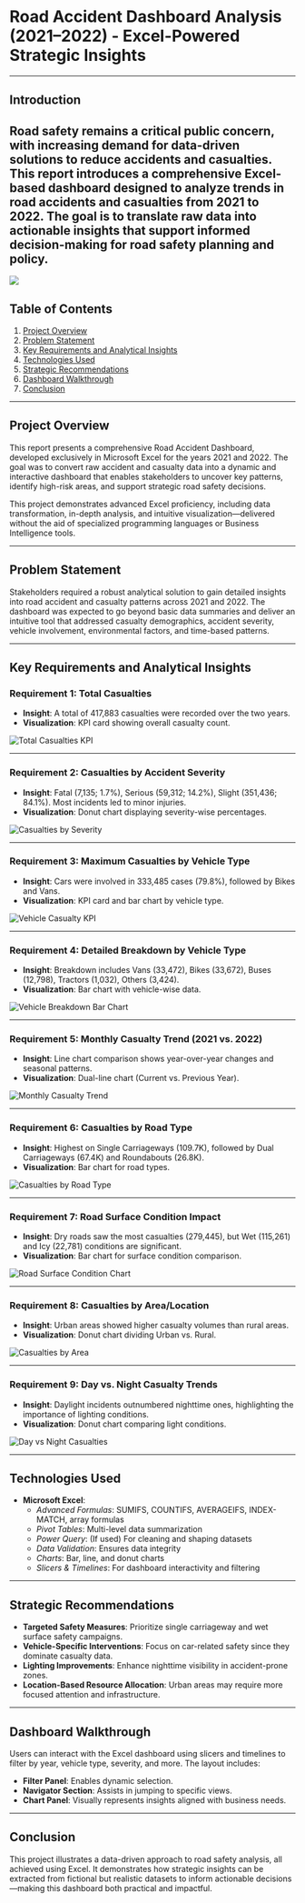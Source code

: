 # Road Accident Dashboard Analysis (2021–2022) - Excel-Powered Strategic Insights

---
## Introduction

Road safety remains a critical public concern, with increasing demand for data-driven solutions to reduce accidents and casualties. This report introduces a comprehensive Excel-based dashboard designed to analyze trends in road accidents and casualties from 2021 to 2022. The goal is to translate raw data into actionable insights that support informed decision-making for road safety planning and policy.
---
![](images/hero-dashboard-banner.png)

## Table of Contents
1. [Project Overview](#project-overview)
2. [Problem Statement](#problem-statement)
3. [Key Requirements and Analytical Insights](#key-requirements-and-analytical-insights)
4. [Technologies Used](#technologies-used)
5. [Strategic Recommendations](#strategic-recommendations)
6. [Dashboard Walkthrough](#dashboard-walkthrough)
7. [Conclusion](#conclusion)

---

## Project Overview

This report presents a comprehensive Road Accident Dashboard, developed exclusively in Microsoft Excel for the years 2021 and 2022. The goal was to convert raw accident and casualty data into a dynamic and interactive dashboard that enables stakeholders to uncover key patterns, identify high-risk areas, and support strategic road safety decisions.

This project demonstrates advanced Excel proficiency, including data transformation, in-depth analysis, and intuitive visualization—delivered without the aid of specialized programming languages or Business Intelligence tools.

---

## Problem Statement

Stakeholders required a robust analytical solution to gain detailed insights into road accident and casualty patterns across 2021 and 2022. The dashboard was expected to go beyond basic data summaries and deliver an intuitive tool that addressed casualty demographics, accident severity, vehicle involvement, environmental factors, and time-based patterns.

---

## Key Requirements and Analytical Insights

### Requirement 1: Total Casualties
- **Insight**: A total of 417,883 casualties were recorded over the two years.
- **Visualization**: KPI card showing overall casualty count.

![Total Casualties KPI](images/total-casualties-kpi.png)

---

### Requirement 2: Casualties by Accident Severity
- **Insight**: Fatal (7,135; 1.7%), Serious (59,312; 14.2%), Slight (351,436; 84.1%). Most incidents led to minor injuries.
- **Visualization**: Donut chart displaying severity-wise percentages.

![Casualties by Severity](images/severity-donut-chart.png)

---

### Requirement 3: Maximum Casualties by Vehicle Type
- **Insight**: Cars were involved in 333,485 cases (79.8%), followed by Bikes and Vans.
- **Visualization**: KPI card and bar chart by vehicle type.

![Vehicle Casualty KPI](images/vehicle-casualty-kpi.png)

---

### Requirement 4: Detailed Breakdown by Vehicle Type
- **Insight**: Breakdown includes Vans (33,472), Bikes (33,672), Buses (12,798), Tractors (1,032), Others (3,424).
- **Visualization**: Bar chart with vehicle-wise data.

![Vehicle Breakdown Bar Chart](images/vehicle-breakdown-bar-chart.png)

---

### Requirement 5: Monthly Casualty Trend (2021 vs. 2022)
- **Insight**: Line chart comparison shows year-over-year changes and seasonal patterns.
- **Visualization**: Dual-line chart (Current vs. Previous Year).

![Monthly Casualty Trend](images/monthly-casualty-trend.png)

---

### Requirement 6: Casualties by Road Type
- **Insight**: Highest on Single Carriageways (109.7K), followed by Dual Carriageways (67.4K) and Roundabouts (26.8K).
- **Visualization**: Bar chart for road types.

![Casualties by Road Type](images/road-type-bar-chart.png)

---

### Requirement 7: Road Surface Condition Impact
- **Insight**: Dry roads saw the most casualties (279,445), but Wet (115,261) and Icy (22,781) conditions are significant.
- **Visualization**: Bar chart for surface condition comparison.

![Road Surface Condition Chart](images/surface-condition-bar-chart.png)

---

### Requirement 8: Casualties by Area/Location
- **Insight**: Urban areas showed higher casualty volumes than rural areas.
- **Visualization**: Donut chart dividing Urban vs. Rural.

![Casualties by Area](images/area-type-donut-chart.png)

---

### Requirement 9: Day vs. Night Casualty Trends
- **Insight**: Daylight incidents outnumbered nighttime ones, highlighting the importance of lighting conditions.
- **Visualization**: Donut chart comparing light conditions.

![Day vs Night Casualties](images/day-vs-night-donut-chart.png)

---

## Technologies Used

- **Microsoft Excel**:
  - *Advanced Formulas*: SUMIFS, COUNTIFS, AVERAGEIFS, INDEX-MATCH, array formulas
  - *Pivot Tables*: Multi-level data summarization
  - *Power Query*: (If used) For cleaning and shaping datasets
  - *Data Validation*: Ensures data integrity
  - *Charts*: Bar, line, and donut charts
  - *Slicers & Timelines*: For dashboard interactivity and filtering

---

## Strategic Recommendations

- **Targeted Safety Measures**: Prioritize single carriageway and wet surface safety campaigns.
- **Vehicle-Specific Interventions**: Focus on car-related safety since they dominate casualty data.
- **Lighting Improvements**: Enhance nighttime visibility in accident-prone zones.
- **Location-Based Resource Allocation**: Urban areas may require more focused attention and infrastructure.

---

## Dashboard Walkthrough

Users can interact with the Excel dashboard using slicers and timelines to filter by year, vehicle type, severity, and more. The layout includes:

- **Filter Panel**: Enables dynamic selection.
- **Navigator Section**: Assists in jumping to specific views.
- **Chart Panel**: Visually represents insights aligned with business needs.

---

## Conclusion

This project illustrates a data-driven approach to road safety analysis, all achieved using Excel. It demonstrates how strategic insights can be extracted from fictional but realistic datasets to inform actionable decisions—making this dashboard both practical and impactful.
